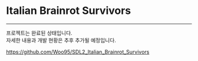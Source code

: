 # **Italian Brainrot Survivors**
---

프로젝트는 완료된 상태입니다.  
자세한 내용과 개발 현황은 추후 추가될 예정입니다.

https://github.com/Woo95/SDL2_Italian_Brainrot_Survivors